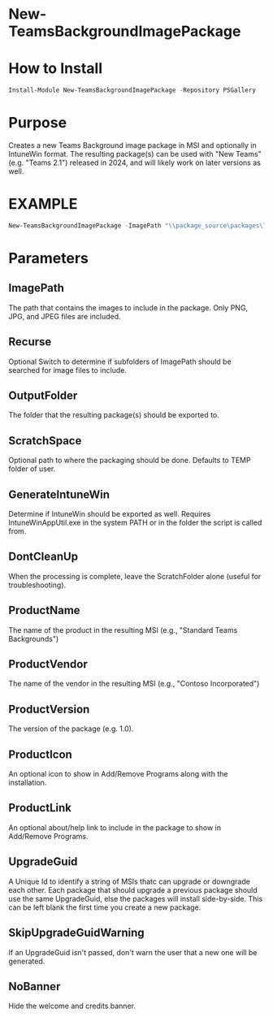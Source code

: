 # New-TeamsBackgroundImagePackage

# How to Install
```powershell
Install-Module New-TeamsBackgroundImagePackage -Repository PSGallery
```

# Purpose
Creates a new Teams Background image package in MSI and optionally in IntuneWin format. The resulting package(s) can be used with "New Teams" (e.g. "Teams 2.1") released in 2024, and will likely work on later versions as well.

# EXAMPLE
```powershell
New-TeamsBackgroundImagePackage -ImagePath "\\package_source\packages\Teams Backgrounds\Standard" -OutputFolder "\\sccm_content_share\private$\Teams Background Packages" -ProductName "Custom Teams Backgrounds" -ProductVendor "Biogen" -ProductVersion 2.0 -UpgradeGuid "12345678-9012-3456-7890-01234567890A" -ProductLink "https://www.winadmins.io/" -GenerateIntuneWin`
```

# Parameters

## ImagePath
The path that contains the images to include in the package. Only PNG, JPG, and JPEG files are included.
	
## Recurse
Optional Switch to determine if subfolders of ImagePath should be searched for image files to include.

## OutputFolder
The folder that the resulting package(s) should be exported to.
	
## ScratchSpace
Optional path to where the packaging should be done. Defaults to TEMP folder of user.
	
## GenerateIntuneWin
Determine if IntuneWin should be exported as well. Requires IntuneWinAppUtil.exe in the system PATH or in the folder the script is called from.

## DontCleanUp
When the processing is complete, leave the ScratchFolder alone (useful for troubleshooting).
	
## ProductName
The name of the product in the resulting MSI (e.g., "Standard Teams Backgrounds")
	
## ProductVendor
The name of the vendor in the resulting MSI (e.g., "Contoso Incorporated")
	
## ProductVersion
The version of the package (e.g. 1.0).
	
## ProductIcon
An optional icon to show in Add/Remove Programs along with the installation.
	
## ProductLink
An optional about/help link to include in the package to show in Add/Remove Programs.
	
## UpgradeGuid
A Unique Id to identify a string of MSIs thatc can upgrade or downgrade each other. Each package that should upgrade a previous package should use the same UpgradeGuid, else the packages will install side-by-side. This can be left blank the first time you create a new package.
	
## SkipUpgradeGuidWarning
If an UpgradeGuid isn't passed, don't warn the user that a new one will be generated.
	
## NoBanner
Hide the welcome and credits banner.
	
